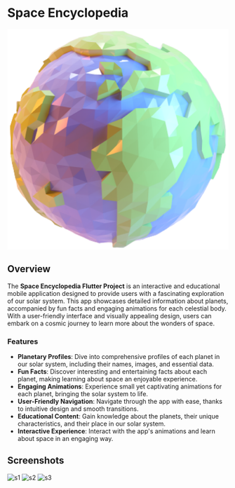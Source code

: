 # Space Encyclopedia

![Space Encyclopedia Logo](assets/images/earth_cartoon.png)

## Overview

The **Space Encyclopedia Flutter Project** is an interactive and educational mobile application designed to provide users with a fascinating exploration of our solar system. This app showcases detailed information about planets, accompanied by fun facts and engaging animations for each celestial body. With a user-friendly interface and visually appealing design, users can embark on a cosmic journey to learn more about the wonders of space.

### Features

- **Planetary Profiles**: Dive into comprehensive profiles of each planet in our solar system, including their names, images, and essential data.
- **Fun Facts**: Discover interesting and entertaining facts about each planet, making learning about space an enjoyable experience.
- **Engaging Animations**: Experience small yet captivating animations for each planet, bringing the solar system to life.
- **User-Friendly Navigation**: Navigate through the app with ease, thanks to intuitive design and smooth transitions.
- **Educational Content**: Gain knowledge about the planets, their unique characteristics, and their place in our solar system.
- **Interactive Experience**: Interact with the app's animations and learn about space in an engaging way.

## Screenshots

![s1](https://github.com/AmrSabbagh35/Quiz-app/assets/49793058/780e00fe-450e-4724-be38-662937719fe9)
![s2](https://github.com/AmrSabbagh35/Quiz-app/assets/49793058/379f6f55-0b40-4fc6-b32e-5e75a3fe56d6)
![s3](https://github.com/AmrSabbagh35/Quiz-app/assets/49793058/c9278034-778b-4a3a-941f-3bc7157f87e5)
